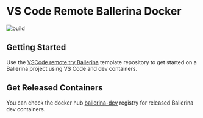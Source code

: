 # VS Code Remote Ballerina Docker

![build](https://github.com/Asitha/vscode-remote-ballerina-dev-docker/workflows/Docker%20CI/badge.svg)

## Getting Started 
Use the [VSCode remote try Ballerina](https://github.com/Asitha/vscode-remote-try-ballerina) template repository to get started on a Ballerina project using VS Code and dev containers.

## Get Released Containers
You can check the docker hub [ballerina-dev](https://hub.docker.com/repository/docker/asithan/ballerina-dev/tags?page=1&ordering=last_updated) registry for released Ballerina dev containers.
 